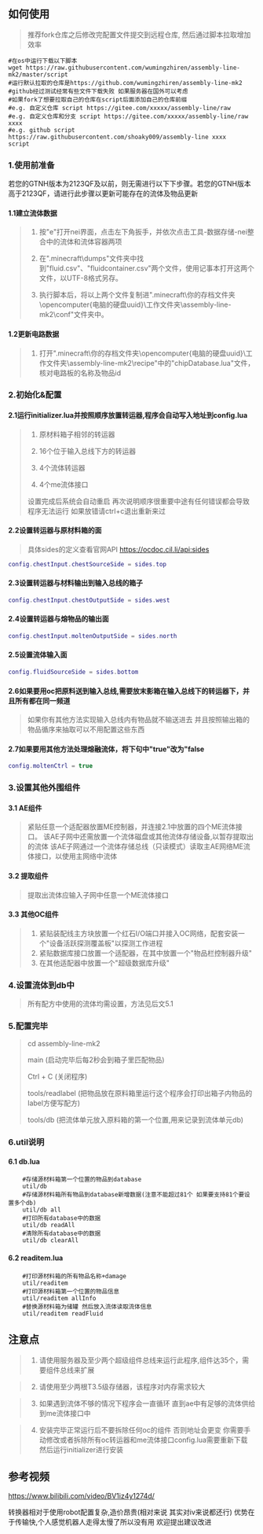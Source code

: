 ## 如何使用
>推荐fork仓库之后修改完配置文件提交到远程仓库,
>然后通过脚本拉取增加效率
```shell script
#在os中运行下载以下脚本
wget https://raw.githubusercontent.com/wumingzhiren/assembly-line-mk2/master/script
#运行默认拉取的仓库是https://github.com/wumingzhiren/assembly-line-mk2 
#github经过测试经常有些文件下载失败 如果服务器在国外可以考虑
#如果fork了想要拉取自己的仓库在script后面添加自己的仓库前缀
#e.g. 自定义仓库 script https://gitee.com/xxxxx/assembly-line/raw
#e.g. 自定义仓库和分支 script https://gitee.com/xxxxx/assembly-line/raw xxxx
#e.g. github script https://raw.githubusercontent.com/shoaky009/assembly-line xxxx
script
```
### 1.使用前准备

若您的GTNH版本为2123QF及以前，则无需进行以下下步骤。若您的GTNH版本高于2123QF，请进行此步骤以更新可能存在的流体及物品更新

#### 1.1建立流体数据
>
> 1. 按"e"打开nei界面，点击左下角扳手，并依次点击工具-数据存储-nei整合中的流体和流体容器两项
>
> 2. 在".minecraft\dumps\"文件夹中找到"fluid.csv"、"fluidcontainer.csv"两个文件，使用记事本打开这两个文件，以UTF-8格式另存。
>
> 3. 执行脚本后，将以上两个文件复制进".minecraft\你的存档文件夹\opencomputer\{电脑的硬盘uuid}\工作文件夹\assembly-line-mk2\conf\"文件夹中。

#### 1.2更新电路数据
> 
> 1. 打开".minecraft\你的存档文件夹\opencomputer\{电脑的硬盘uuid}\工作文件夹\assembly-line-mk2\recipe\"中的"chipDatabase.lua"文件，核对电路板的名称及物品id


### 2.初始化&配置

#### 2.1运行initializer.lua并按照顺序放置转运器,程序会自动写入地址到config.lua
> 1. 原材料箱子相邻的转运器
> 
> 2. 16个位于输入总线下方的转运器
> 
> 3. 4个流体转运器
> 
> 4. 4个me流体接口
> 
> 设置完成后系统会自动重启
> 再次说明顺序很重要中途有任何错误都会导致程序无法运行 如果放错请ctrl+c退出重新来过

#### 2.2设置转运器与原材料箱的面
>具体sides的定义查看官网API https://ocdoc.cil.li/api:sides
```lua
config.chestInput.chestSourceSide = sides.top
```
#### 2.3设置转运器与材料输出到输入总线的箱子
```lua
config.chestInput.chestOutputSide = sides.west
```
#### 2.4设置转运器与熔物品的输出面
```lua
config.chestInput.moltenOutputSide = sides.north
```
#### 2.5设置流体输入面
```lua
config.fluidSourceSide = sides.bottom
```

#### 2.6如果要用oc把原料送到输入总线,需要放末影箱在输入总线下的转运器下，并且所有都在同一频道
>如果你有其他方法实现输入总线内有物品就不输送进去 并且按照输出箱的物品循序来抽取可以不用配置这些东西

#### 2.7如果要用其他方法处理熔融流体，将下句中"true"改为"false
```lua
config.moltenCtrl = true
```

### 3.设置其他外围组件

#### 3.1 AE组件
>紧贴任意一个适配器放置ME控制器，并连接2.1中放置的四个ME流体接口。
>该AE子网中还需放置一个流体磁盘或其他流体存储设备,以暂存提取出的流体
>该AE子网通过一个流体存储总线（只读模式）读取主AE网络ME流体接口，以使用主网络中流体
#### 3.2 提取组件
>提取出流体应输入子网中任意一个ME流体接口
#### 3.3 其他OC组件
>1. 紧贴装配线主方块放置一个红石I/O端口并接入OC网络，配套安装一个"设备活跃探测覆盖板"以探测工作进程
>2. 紧贴数据库接口放置一个适配器，在其中放置一个"物品栏控制器升级"
>3. 在其他适配器中放置一个"超级数据库升级"
 
### 4.设置流体到db中

>所有配方中使用的流体均需设置，方法见后文5.1

### 5.配置完毕
>cd assembly-line-mk2
>
>main (启动完毕后每2秒会到箱子里匹配物品)
>
>Ctrl + C (关闭程序)
>
>tools/readlabel (把物品放在原料箱里运行这个程序会打印出箱子内物品的label方便写配方)
>
>tools/db (把流体单元放入原料箱的第一个位置,用来记录到流体单元db)


### 6.util说明

#### 6.1 db.lua
```shell
    #存储源材料箱第一个位置的物品到database
    util/db
    #存储源材料箱所有物品到database新增数据(注意不能超过81个 如果要支持81个要设置多个db)
    util/db all
    #打印所有database中的数据
    util/db readAll
    #清除所有database中的数据
    util/db clearAll
```
#### 6.2 readitem.lua
```shell
    #打印源材料箱的所有物品名称+damage
    util/readitem
    #打印源材料箱第一个位置的物品信息
    util/readitem allInfo
    #替换源材料箱为储罐 然后放入流体读取流体信息
    util/readitem readFluid
```

## 注意点

> 1. 请使用服务器及至少两个超级组件总线来运行此程序,组件达35个，需要组件总线来扩展

> 2. 请使用至少两根T3.5级存储器，该程序对内存需求较大

> 3. 如果遇到流体不够的情况下程序会一直循环 直到ae中有足够的流体供给到me流体接口中

> 4. 安装完毕正常运行后不要拆除任何oc的组件 否则地址会更变 你需要手动修改或者拆除所有oc转运器和me流体接口config.lua需要重新下载 然后运行initializer进行安装


## 参考视频
https://www.bilibili.com/video/BV1iz4y1274d/

转换器相对于使用robot配置复杂,造价昂贵(相对来说 其实对iv来说都还行)
优势在于传输快,个人感觉机器人走得太慢了所以没有用
欢迎提出建议改进
